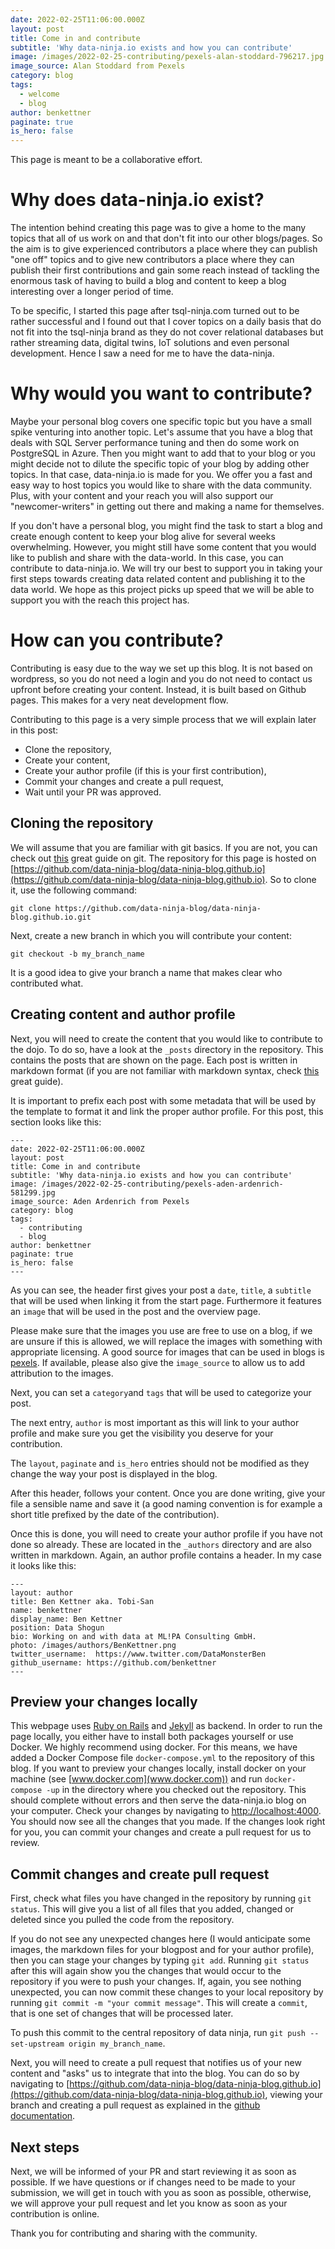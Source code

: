 ```yaml
---
date: 2022-02-25T11:06:00.000Z
layout: post
title: Come in and contribute
subtitle: 'Why data-ninja.io exists and how you can contribute'
image: /images/2022-02-25-contributing/pexels-alan-stoddard-796217.jpg
image_source: Alan Stoddard from Pexels
category: blog
tags:
  - welcome
  - blog
author: benkettner
paginate: true
is_hero: false
---
```


This page is meant to be a collaborative effort. 

# Why does data-ninja.io exist?

The intention behind creating this page was to give a home to the many topics that all of us work on and that don't fit into our other blogs/pages. So the aim is to give experienced contributors a place where they can publish "one off" topics and to give new contributors a place where they can publish their first contributions and gain some reach instead of tackling the enormous task of having to build a blog and content to keep a blog interesting over a longer period of time. 

To be specific, I started this page after tsql-ninja.com turned out to be rather successful and I found out that I cover topics on a daily basis that do not fit into the tsql-ninja brand as they do not cover relational databases but rather streaming data, digital twins, IoT solutions and even personal development. Hence I saw a need for me to have the data-ninja. 

# Why would you want to contribute?

Maybe your personal blog covers one specific topic but you have a small spike venturing into another topic. Let's assume that you have a blog that deals with SQL Server performance tuning and then do some work on PostgreSQL in Azure. Then you might want to add that to your blog or you might decide not to dilute the specific topic of your blog by adding other topics. In that case, data-ninja.io is made for you. We offer you a fast and easy way to host topics you would like to share with the data community. Plus, with your content and your reach you will also support our "newcomer-writers" in getting out there and making a name for themselves. 

If you don't have a personal blog, you might find the task to start a blog and create enough content to keep your blog alive for several weeks overwhelming. However, you might still have some content that you would like to publish and share with the data-world. In this case, you can contribute to data-ninja.io. We will try our best to support you in taking your first steps towards creating data related content and publishing it to the data world. We hope as this project picks up speed that we will be able to support you with the reach this project has. 

# How can you contribute? 

Contributing is easy due to the way we set up this blog. It is not based on wordpress, so you do not need a login and you do not need to contact us upfront before creating your content. Instead, it is built based on Github pages. This makes for a very neat development flow. 

Contributing to this page is a very simple process that we will explain later in this post:
* Clone the repository,
* Create your content,
* Create your author profile (if this is your first contribution),
* Commit your changes and create a pull request,
* Wait until your PR was approved. 

## Cloning the repository

We will assume that you are familiar with git basics. If you are not, you can check out [this](https://rogerdudler.github.io/git-guide/) great guide on git. The repository for this page is hosted on [https://github.com/data-ninja-blog/data-ninja-blog.github.io](https://github.com/data-ninja-blog/data-ninja-blog.github.io). So to clone it, use the following command: 
```
git clone https://github.com/data-ninja-blog/data-ninja-blog.github.io.git
``` 

Next, create a new branch in which you will contribute your content:
```
git checkout -b my_branch_name
```
It is a good idea to give your branch a name that makes clear who contributed what. 

## Creating content and author profile

Next, you will need to create the content that you would like to contribute to the dojo. To do so, have a look at the `_posts` directory in the repository. This contains the posts that are shown on the page. Each post is written in markdown format (if you are not familiar with markdown syntax, check [this](https://docs.github.com/en/get-started/writing-on-github/getting-started-with-writing-and-formatting-on-github/basic-writing-and-formatting-syntax) great guide).

It is important to prefix each post with some metadata that will be used by the template to format it and link the proper author profile. For this post, this section looks like this: 
```
---
date: 2022-02-25T11:06:00.000Z
layout: post
title: Come in and contribute
subtitle: 'Why data-ninja.io exists and how you can contribute'
image: /images/2022-02-25-contributing/pexels-aden-ardenrich-581299.jpg
image_source: Aden Ardenrich from Pexels
category: blog
tags:
  - contributing
  - blog
author: benkettner
paginate: true
is_hero: false
---
```
As you can see, the header first gives your post a `date`, `title`, a `subtitle` that will be used when linking it from the start page. Furthermore it features an `image` that will be used in the post and the overview page. 

Please make sure that the images you use are free to use on a blog, if we are unsure if this is allowed, we will replace the images with something with appropriate licensing. A good source for images that can be used in blogs is [pexels](https://www.pexels.com). If available, please also give the `image_source` to allow us to add attribution to the images. 

Next, you can set a `category`and `tags` that will be used to categorize your post. 

The next entry, `author` is most important as this will link to your author profile and make sure you get the visibility you deserve for your contribution. 

The `layout`, `paginate` and `is_hero` entries should not be modified as they change the way your post is displayed in the blog. 

After this header, follows your content. Once you are done writing, give your file a sensible name and save it (a good naming convention is for example a short title prefixed by the date of the contribution).

Once this is done, you will need to create your author profile if you have not done so already. These are located in the `_authors` directory and are also written in markdown. Again, an author profile contains a header. In my case it looks like this:

```
---
layout: author
title: Ben Kettner aka. Tobi-San
name: benkettner
display_name: Ben Kettner
position: Data Shogun
bio: Working on and with data at ML!PA Consulting GmbH. 
photo: /images/authors/BenKettner.png
twitter_username:  https://www.twitter.com/DataMonsterBen
github_username: https://github.com/benkettner
---
```

## Preview your changes locally

This webpage uses [Ruby on Rails](https://rubyonrails.org/) and [Jekyll](https://jekyllrb.com/) as backend. In order to run the page locally, you either have to install both packages yourself or use Docker. We highly recommend using docker. For this means, we have added a Docker Compose file `docker-compose.yml` to the repository of this blog. If you want to preview your changes locally, install docker on your machine (see [www.docker.com](www.docker.com)) and run `docker-compose -up` in the directory where you checked out the repository. This should complete without errors and then serve the data-ninja.io blog on your computer. Check your changes by navigating to [http://localhost:4000](http://localhost:4000). You should now see all the changes that you made. If the changes look right for you, you can commit your changes and create a pull request for us to review. 

## Commit changes and create pull request

First, check what files you have changed in the repository by running `git status`. This will give you a list of all files that you added, changed or deleted since you pulled the code from the repository. 

If you do not see any unexpected changes here (I would anticipate some images, the markdown files for your blogpost and for your author profile), then you can stage your changes by typing `git add`. Running `git status` after this will again show you the changes that would occur to the repository if you were to push your changes. If, again, you see nothing unexpected, you can now commit these changes to your local repository by running `git commit -m "your commit message"`. This will create a `commit`, that is one set of changes that will be processed later. 

To push this commit to the central repository of data ninja, run `git push --set-upstream origin my_branch_name`. 

Next, you will need to create a pull request that notifies us of your new content and "asks" us to integrate that into the blog. You can do so by navigating to [https://github.com/data-ninja-blog/data-ninja-blog.github.io](https://github.com/data-ninja-blog/data-ninja-blog.github.io), viewing your branch and creating a pull request as explained in the [github documentation](https://docs.github.com/en/pull-requests/collaborating-with-pull-requests/proposing-changes-to-your-work-with-pull-requests/creating-a-pull-request).

## Next steps

Next, we will be informed of your PR and start reviewing it as soon as possible. If we have questions or if changes need to be made to your submission, we will get in touch with you as soon as possible, otherwise, we will approve your pull request and let you know as soon as your contribution is online. 

Thank you for contributing and sharing with the community. 